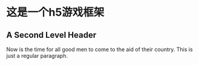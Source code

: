 
这是一个h5游戏框架
====================
A Second Level Header
---------------------

Now is the time for all good men to come to
the aid of their country. This is just a
regular paragraph.
